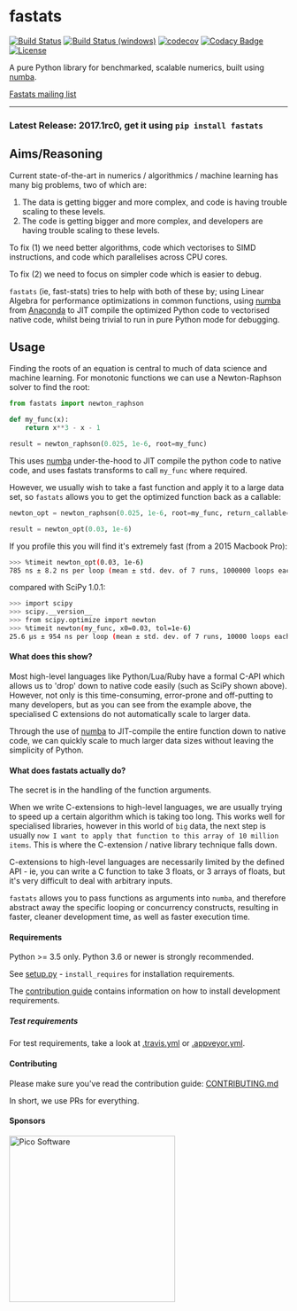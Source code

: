 # fastats
[![Build Status](https://travis-ci.org/fastats/fastats.svg?branch=master)](https://travis-ci.org/fastats/fastats)
[![Build Status (windows)](https://ci.appveyor.com/api/projects/status/9ufvyclit358sfb8/branch/master?svg=true)](https://ci.appveyor.com/project/pawroman/fastats/branch/master)
[![codecov](https://codecov.io/gh/fastats/fastats/branch/master/graph/badge.svg)](https://codecov.io/gh/fastats/fastats)
[![Codacy Badge](https://api.codacy.com/project/badge/Grade/2199521147834d58b9f0e8e155c97309)](https://www.codacy.com/app/dave.willmer/fastats?utm_source=github.com&amp;utm_medium=referral&amp;utm_content=fastats/fastats&amp;utm_campaign=Badge_Grade)
[![License](https://img.shields.io/badge/license-MIT-blue.svg)](https://opensource.org/licenses/MIT)

A pure Python library for benchmarked, scalable numerics, built using [numba](https://numba.pydata.org/).

[Fastats mailing list](https://groups.google.com/forum/#!forum/fastats)


---

### Latest Release: 2017.1rc0, get it using ``pip install fastats``

## Aims/Reasoning


Current state-of-the-art in numerics / algorithmics / machine learning has many big problems, two of which are:

1. The data is getting bigger and more complex, and code is having trouble scaling to these levels.
2. The code is getting bigger and more complex, and developers are having trouble scaling to these levels.

To fix (1) we need better algorithms, code which vectorises to SIMD instructions, and code which parallelises across CPU cores.

To fix (2) we need to focus on simpler code which is easier to debug.

``fastats`` (ie, fast-stats) tries to help with both of these by; using Linear Algebra for performance optimizations in common functions,
using [numba](https://numba.pydata.org/)
from [Anaconda](https://www.anaconda.com/) to JIT compile the optimized Python code to
vectorised native code, whilst being trivial to run in pure Python mode for debugging.

## Usage

Finding the roots of an equation is central to much of data science and machine learning. For monotonic functions we can use a Newton-Raphson solver to find the root:

```python
from fastats import newton_raphson

def my_func(x):
    return x**3 - x - 1

result = newton_raphson(0.025, 1e-6, root=my_func)
```

This uses [numba](https://numba.pydata.org/) under-the-hood to JIT compile the python code to native code, and uses fastats transforms to call ``my_func`` where required.

However, we usually wish to take a fast function and apply it to a large data set, so ``fastats`` allows you to get the optimized function back as a callable:

```python
newton_opt = newton_raphson(0.025, 1e-6, root=my_func, return_callable=True)

result = newton_opt(0.03, 1e-6)
```

If you profile this you will find it's extremely fast (from a 2015 Macbook Pro):

```bash
>>> %timeit newton_opt(0.03, 1e-6)
785 ns ± 8.2 ns per loop (mean ± std. dev. of 7 runs, 1000000 loops each)
```

compared with SciPy 1.0.1:

 ```bash
 >>> import scipy
 >>> scipy.__version__
 >>> from scipy.optimize import newton
 >>> %timeit newton(my_func, x0=0.03, tol=1e-6)
25.6 µs ± 954 ns per loop (mean ± std. dev. of 7 runs, 10000 loops each)
 ```


#### What does this show?

Most high-level languages like Python/Lua/Ruby have a formal C-API which allows us to 'drop' down to native code easily (such as SciPy shown above). However, not only is this time-consuming, error-prone and off-putting to many developers, but as you can see from the example above, the specialised C extensions do not automatically scale to larger data.

Through the use of [numba](https://numba.pydata.org/) to JIT-compile the entire function down to native code, we can quickly scale to much larger data sizes without leaving the simplicity of Python.

#### What does fastats actually do?

The secret is in the handling of the function arguments.

When we write C-extensions to high-level languages, we are usually trying to speed up a certain algorithm which is taking too long. This works well for specialised libraries, however in this world of `big` data, the next step is usually `now I want to apply that function to this array of 10 million items`. This is where the C-extension / native library technique falls down.

C-extensions to high-level languages are necessarily limited by the defined API - ie, you can write a C function to take 3 floats, or 3 arrays of floats, but it's very difficult to deal with arbitrary inputs.

``fastats`` allows you to pass functions as arguments into ``numba``, and therefore abstract away the specific looping or concurrency constructs, resulting in faster, cleaner development time, as well as faster execution time.

#### Requirements

Python >= 3.5 only.  Python 3.6 or newer is strongly recommended.

See [setup.py](setup.py) - `install_requires` for installation requirements.

The [contribution guide](.github/CONTRIBUTING.md) contains information on how to install
development requirements.

##### Test requirements

For test requirements, take a look at [.travis.yml](.travis.yml) or [.appveyor.yml](.appveyor.yml).

#### Contributing

Please make sure you've read the contribution guide: [CONTRIBUTING.md](.github/CONTRIBUTING.md)

In short, we use PRs for everything.


#### Sponsors

<img src="http://pico-software.com/images/picosoftware.png" width="300" alt="Pico Software" title="Pico Software"/>
